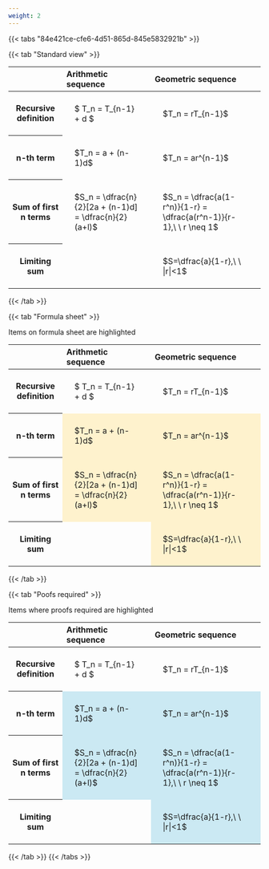 ```yaml
---
weight: 2
---
```


{{< tabs "84e421ce-cfe6-4d51-865d-845e5832921b" >}}

{{< tab "Standard view" >}}

<style type="text/css">
#T_443d7 th.col_heading {
  text-align: left;
  font-size: 1em;
}
#T_443d7 td {
  text-align: left;
  font-size: 1em;
  padding: 1.5em;
}
</style>
<table id="T_443d7">
  <thead>
    <tr>
      <th class="blank level0" >&nbsp;</th>
      <th id="T_443d7_level0_col0" class="col_heading level0 col0" >Arithmetic sequence</th>
      <th id="T_443d7_level0_col1" class="col_heading level0 col1" >Geometric sequence</th>
    </tr>
  </thead>
  <tbody>
    <tr>
      <th id="T_443d7_level0_row0" class="row_heading level0 row0" >Recursive definition</th>
      <td id="T_443d7_row0_col0" class="data row0 col0" >$ T_n = T_{n-1} + d $</td>
      <td id="T_443d7_row0_col1" class="data row0 col1" >$T_n = rT_{n-1}$</td>
    </tr>
    <tr>
      <th id="T_443d7_level0_row1" class="row_heading level0 row1" >n-th term</th>
      <td id="T_443d7_row1_col0" class="data row1 col0" >$T_n = a + (n-1)d$</td>
      <td id="T_443d7_row1_col1" class="data row1 col1" >$T_n = ar^{n-1}$</td>
    </tr>
    <tr>
      <th id="T_443d7_level0_row2" class="row_heading level0 row2" >Sum of first n terms</th>
      <td id="T_443d7_row2_col0" class="data row2 col0" >$S_n = \dfrac{n}{2}[2a + (n-1)d] = \dfrac{n}{2}(a+l)$</td>
      <td id="T_443d7_row2_col1" class="data row2 col1" >$S_n = \dfrac{a(1-r^n)}{1-r} = \dfrac{a(r^n-1)}{r-1},\ \  r \neq 1$</td>
    </tr>
    <tr>
      <th id="T_443d7_level0_row3" class="row_heading level0 row3" >Limiting sum</th>
      <td id="T_443d7_row3_col0" class="data row3 col0" ></td>
      <td id="T_443d7_row3_col1" class="data row3 col1" >$S=\dfrac{a}{1-r},\ \ |r|<1$</td>
    </tr>
  </tbody>
</table>
{{< /tab >}}

{{< tab "Formula sheet" >}}

Items on formula sheet are highlighted 
<br>
<style type="text/css">
#T_04ef5 th.col_heading {
  text-align: left;
  font-size: 1em;
}
#T_04ef5 td {
  text-align: left;
  font-size: 1em;
  padding: 1.5em;
}
#T_04ef5_row0_col0, #T_04ef5_row0_col1, #T_04ef5_row3_col0 {
  background-color: rgba(0,0,0,0);
}
#T_04ef5_row1_col0, #T_04ef5_row1_col1, #T_04ef5_row2_col0, #T_04ef5_row2_col1, #T_04ef5_row3_col1 {
  background-color: rgba(255,194,10, 0.2);
}
</style>
<table id="T_04ef5">
  <thead>
    <tr>
      <th class="blank level0" >&nbsp;</th>
      <th id="T_04ef5_level0_col0" class="col_heading level0 col0" >Arithmetic sequence</th>
      <th id="T_04ef5_level0_col1" class="col_heading level0 col1" >Geometric sequence</th>
    </tr>
  </thead>
  <tbody>
    <tr>
      <th id="T_04ef5_level0_row0" class="row_heading level0 row0" >Recursive definition</th>
      <td id="T_04ef5_row0_col0" class="data row0 col0" >$ T_n = T_{n-1} + d $</td>
      <td id="T_04ef5_row0_col1" class="data row0 col1" >$T_n = rT_{n-1}$</td>
    </tr>
    <tr>
      <th id="T_04ef5_level0_row1" class="row_heading level0 row1" >n-th term</th>
      <td id="T_04ef5_row1_col0" class="data row1 col0" >$T_n = a + (n-1)d$</td>
      <td id="T_04ef5_row1_col1" class="data row1 col1" >$T_n = ar^{n-1}$</td>
    </tr>
    <tr>
      <th id="T_04ef5_level0_row2" class="row_heading level0 row2" >Sum of first n terms</th>
      <td id="T_04ef5_row2_col0" class="data row2 col0" >$S_n = \dfrac{n}{2}[2a + (n-1)d] = \dfrac{n}{2}(a+l)$</td>
      <td id="T_04ef5_row2_col1" class="data row2 col1" >$S_n = \dfrac{a(1-r^n)}{1-r} = \dfrac{a(r^n-1)}{r-1},\ \  r \neq 1$</td>
    </tr>
    <tr>
      <th id="T_04ef5_level0_row3" class="row_heading level0 row3" >Limiting sum</th>
      <td id="T_04ef5_row3_col0" class="data row3 col0" ></td>
      <td id="T_04ef5_row3_col1" class="data row3 col1" >$S=\dfrac{a}{1-r},\ \ |r|<1$</td>
    </tr>
  </tbody>
</table>
{{< /tab >}}

{{< tab "Poofs required" >}}

Items where proofs required are highlighted 
<br>
<style type="text/css">
#T_dc0d6 th.col_heading {
  text-align: left;
  font-size: 1em;
}
#T_dc0d6 td {
  text-align: left;
  font-size: 1em;
  padding: 1.5em;
}
#T_dc0d6_row0_col0, #T_dc0d6_row0_col1, #T_dc0d6_row3_col0 {
  background-color: rgba(0,0,0,0);
}
#T_dc0d6_row1_col0, #T_dc0d6_row1_col1, #T_dc0d6_row2_col0, #T_dc0d6_row2_col1, #T_dc0d6_row3_col1 {
  background-color: rgba(0,150,200, 0.2);
}
</style>
<table id="T_dc0d6">
  <thead>
    <tr>
      <th class="blank level0" >&nbsp;</th>
      <th id="T_dc0d6_level0_col0" class="col_heading level0 col0" >Arithmetic sequence</th>
      <th id="T_dc0d6_level0_col1" class="col_heading level0 col1" >Geometric sequence</th>
    </tr>
  </thead>
  <tbody>
    <tr>
      <th id="T_dc0d6_level0_row0" class="row_heading level0 row0" >Recursive definition</th>
      <td id="T_dc0d6_row0_col0" class="data row0 col0" >$ T_n = T_{n-1} + d $</td>
      <td id="T_dc0d6_row0_col1" class="data row0 col1" >$T_n = rT_{n-1}$</td>
    </tr>
    <tr>
      <th id="T_dc0d6_level0_row1" class="row_heading level0 row1" >n-th term</th>
      <td id="T_dc0d6_row1_col0" class="data row1 col0" >$T_n = a + (n-1)d$</td>
      <td id="T_dc0d6_row1_col1" class="data row1 col1" >$T_n = ar^{n-1}$</td>
    </tr>
    <tr>
      <th id="T_dc0d6_level0_row2" class="row_heading level0 row2" >Sum of first n terms</th>
      <td id="T_dc0d6_row2_col0" class="data row2 col0" >$S_n = \dfrac{n}{2}[2a + (n-1)d] = \dfrac{n}{2}(a+l)$</td>
      <td id="T_dc0d6_row2_col1" class="data row2 col1" >$S_n = \dfrac{a(1-r^n)}{1-r} = \dfrac{a(r^n-1)}{r-1},\ \  r \neq 1$</td>
    </tr>
    <tr>
      <th id="T_dc0d6_level0_row3" class="row_heading level0 row3" >Limiting sum</th>
      <td id="T_dc0d6_row3_col0" class="data row3 col0" ></td>
      <td id="T_dc0d6_row3_col1" class="data row3 col1" >$S=\dfrac{a}{1-r},\ \ |r|<1$</td>
    </tr>
  </tbody>
</table>
{{< /tab >}}
{{< /tabs >}}